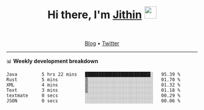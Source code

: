 <h1 align="center">Hi there, I'm <a href="https://jithset.github.io/" target="_blank">Jithin</a> <img
src="https://github.com/blackcater/blackcater/raw/main/images/Hi.gif" height="32" /></h1>

<br />

<p align="center">
  <a href="https://jithset.github.io">Blog</a> •
  <a href="https://twitter.com/jithset">Twitter</a>
</p>

---

📊 **Weekly development breakdown**

<!--START_SECTION:waka-->

```text
Java         5 hrs 22 mins   ████████████████████████░   95.39 %
Rust         5 mins          ▒░░░░░░░░░░░░░░░░░░░░░░░░   01.70 %
XML          4 mins          ▒░░░░░░░░░░░░░░░░░░░░░░░░   01.32 %
Text         3 mins          ▒░░░░░░░░░░░░░░░░░░░░░░░░   01.18 %
textmate     0 secs          ░░░░░░░░░░░░░░░░░░░░░░░░░   00.29 %
JSON         0 secs          ░░░░░░░░░░░░░░░░░░░░░░░░░   00.06 %
```

<!--END_SECTION:waka-->

